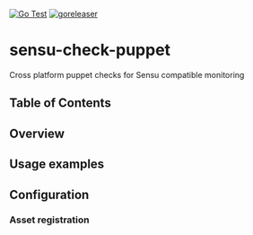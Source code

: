 [![Go Test](https://github.com/nmollerup/sensu-check-puppet/actions/workflows/test.yml/badge.svg)](https://github.com/nmollerup/sensu-check-puppet/actions/workflows/test.yml) [![goreleaser](https://github.com/nmollerup/sensu-check-puppet/actions/workflows/release.yml/badge.svg)](https://github.com/nmollerup/sensu-check-puppet/actions/workflows/release.yml)

# sensu-check-puppet

Cross platform puppet checks for Sensu compatible monitoring

## Table of Contents

## Overview

## Usage examples

## Configuration

### Asset registration
